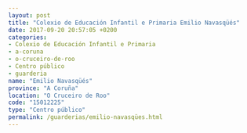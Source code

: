 ```yaml
---
layout: post
title: "Colexio de Educación Infantil e Primaria Emilio Navasqüés"
date: 2017-09-20 20:57:05 +0200
categories:
- Colexio de Educación Infantil e Primaria
- a-coruna
- o-cruceiro-de-roo
- Centro público
- guarderia
name: "Emilio Navasqüés"
province: "A Coruña"
location: "O Cruceiro de Roo"
code: "15012225"
type: "Centro público"
permalink: /guarderias/emilio-navasqües.html
---
```

